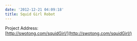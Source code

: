 ```yaml
---
date: '2012-12-21 04:09:18'
title: Squid Girl Robot
---
```

Project Address:  
[http://swotong.com/squidGirl/](http://swotong.com/squidGirl/)


